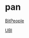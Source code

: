 # pan

[BitPeople](https://evmconnector.dev/load/%28'a!''~fJ%28'n!'allowedXWQQ9approve.4DWTbalanceOfXWQ9bordZVoteL*TclaimPM.TcommitXQ0K-cztR.Tdispute.Tgenesis1J9getCztXD9getPairB9hzB9judge.4TlateShuffle.GnymR.ToptIn.TpairRXDGpZiod1J9pZmitsX9populationX9pMXQGpseudonymEventB9quartZX9kCzt.TkNym.TYZ.KTYZedX9YryXD04-revealHash.KTschedule1J9seedX9shuffle.GtoSecondsB9transfZ.4DWTtransfZFrom.4QDWTvZify.0xx*JAuint256%29-x%2C%28'n!'.LJ0%5D~oJ1_view'~i4Aaddress%297%2CAuint9%5D~o*-A%28't!'B_pure'~i*D7256%29G0Abool%29-J!%5BKAbytes32%29L_nonpayable'~iMroofOfUniqueHumanQ%2C4RVZifiedT0-W78%29X1*YregistZer_'~t!'kreassignx%5Dzour%2501zxk_ZYXWTRQMLKJGDBA97410.-*_%29)

[UBI](https://evmconnector.dev/load/%28'a!'0x******.12'~f-%28'n!'withdrawUBI'~t!'nonpayable'~i3~o3%29%5D%29*...-!%5B.003-%5D%013.-*_)
